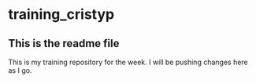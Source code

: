 # training_cristyp

## This is the readme file

This is my training repository for the week. I will be pushing changes here as I go. 
